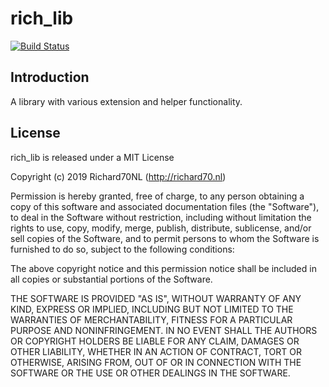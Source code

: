 # rich_lib

[![Build Status](https://travis-ci.org/Richard70NL/rich_lib.svg?branch=master)](https://travis-ci.org/Richard70NL/rich_lib)

## Introduction

A library with various extension and helper functionality.

## License

rich_lib is released under a MIT License

Copyright (c) 2019 Richard70NL (http://richard70.nl)

Permission is hereby granted, free of charge, to any person obtaining a copy of this software and associated documentation files (the "Software"), to deal in the Software without restriction, including without limitation the rights to use, copy, modify, merge, publish, distribute, sublicense, and/or sell copies of the Software, and to permit persons to whom the Software is furnished to do so, subject to the following conditions:

The above copyright notice and this permission notice shall be included in all copies or substantial portions of the Software.

THE SOFTWARE IS PROVIDED "AS IS", WITHOUT WARRANTY OF ANY KIND, EXPRESS OR IMPLIED, INCLUDING BUT NOT LIMITED TO THE WARRANTIES OF MERCHANTABILITY, FITNESS FOR A PARTICULAR PURPOSE AND NONINFRINGEMENT. IN NO EVENT SHALL THE AUTHORS OR COPYRIGHT HOLDERS BE LIABLE FOR ANY CLAIM, DAMAGES OR OTHER LIABILITY, WHETHER IN AN ACTION OF CONTRACT, TORT OR OTHERWISE, ARISING FROM, OUT OF OR IN CONNECTION WITH THE SOFTWARE OR THE USE OR OTHER DEALINGS IN THE SOFTWARE.
